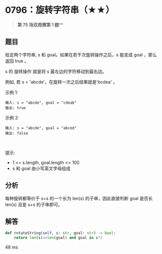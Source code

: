 # 0796：旋转字符串（★★）


> **第 75 场双周赛第 1 题****

## 题目

给定两个字符串, s 和 goal。如果在若干次旋转操作之后，s 能变成 goal ，那么返回 true 。

s 的 旋转操作 就是将 s 最左边的字符移动到最右边。 

例如, 若 s = 'abcde'，在旋转一次之后结果就是'bcdea' 。
 

示例 1:

    输入: s = "abcde", goal = "cdeab"
    输出: true
示例 2:
    
    输入: s = "abcde", goal = "abced"
    输出: false
 

提示:
- 1 <= s.length, goal.length <= 100
- s 和 goal 由小写英文字母组成


## 分析

每种旋转都等价于 s+s 的一个长为 len(s) 的子串，因此直接判断 goal 是否长 len(s) 且是 s+s 的子串即可。

## 解答

```python
def rotateString(self, s: str, goal: str) -> bool:
    return len(s)==len(goal) and goal in s*2
```
48 ms

